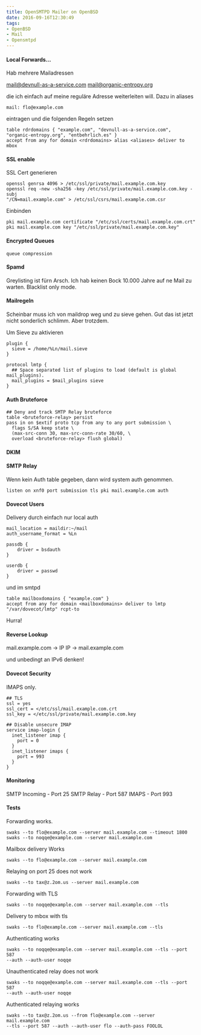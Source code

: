 ```yaml
---
title: OpenSMTPD Mailer on OpenBSD
date: 2016-09-16T12:30:49
tags:
- OpenBSD
- Mail
- Opensmtpd
---
```


#### Local Forwards...

Hab mehrere Mailadressen

mail@devnull-as-a-service.com
mail@organic-entropy.org

die ich einfach auf meine reguläre Adresse weiterleiten will.
Dazu in aliases

    mail: flo@example.com

eintragen und die folgenden Regeln setzen

    table rdrdomains { "example.com", "devnull-as-a-service.com", "organic-entropy.org", "entbehrlich.es" }
    accept from any for domain <rdrdomains> alias <aliases> deliver to mbox

#### SSL enable

SSL Cert generieren

    openssl genrsa 4096 > /etc/ssl/private/mail.example.com.key
    openssl req -new -sha256 -key /etc/ssl/private/mail.example.com.key -subj
    "/CN=mail.example.com" > /etc/ssl/csrs/mail.example.com.csr

Einbinden

    pki mail.example.com certificate "/etc/ssl/certs/mail.example.com.crt"
    pki mail.example.com key "/etc/ssl/private/mail.example.com.key"

#### Encrypted Queues

    queue compression

#### Spamd

Greylisting ist fürn Arsch. Ich hab keinen Bock 10.000 Jahre auf ne Mail zu warten.
Blacklist only mode.

#### Mailregeln

Scheinbar muss ich von maildrop weg und zu sieve gehen. Gut das ist jetzt
nicht sonderlich schlimm. Aber trotzdem.

Um Sieve zu aktivieren

    plugin {
      sieve = /home/%Ln/mail.sieve
    }

    protocol lmtp {
      ## Space separated list of plugins to load (default is global mail_plugins).
      mail_plugins = $mail_plugins sieve
    }


#### Auth Bruteforce


    ## Deny and track SMTP Relay bruteforce
    table <bruteforce-relay> persist
    pass in on $extif proto tcp from any to any port submission \
      flags S/SA keep state \
      (max-src-conn 30, max-src-conn-rate 30/60, \
      overload <bruteforce-relay> flush global)

#### DKIM

#### SMTP Relay

Wenn kein Auth table gegeben, dann wird system auth genommen.

    listen on xnf0 port submission tls pki mail.example.com auth

#### Dovecot Users

Delivery durch einfach nur local auth

    mail_location = maildir:~/mail
    auth_username_format = %Ln

    passdb {
        driver = bsdauth
    }

    userdb {
        driver = passwd
    }

und im smtpd

    table mailboxdomains { "example.com" }
    accept from any for domain <mailboxdomains> deliver to lmtp "/var/dovecot/lmtp" rcpt-to

Hurra!

#### Reverse Lookup

mail.example.com -> IP
IP -> mail.example.com

und unbedingt an IPv6 denken!

#### Dovecot Security

IMAPS only.

    ## TLS
    ssl = yes
    ssl_cert = </etc/ssl/mail.example.com.crt
    ssl_key = </etc/ssl/private/mail.example.com.key

    ## Disable unsecure IMAP
    service imap-login {
      inet_listener imap {
        port = 0
      }
      inet_listener imaps {
        port = 993
      }
    }

#### Monitoring

SMTP Incoming - Port 25
SMTP Relay - Port 587
IMAPS - Port 993

#### Tests

Forwarding works.

    swaks --to flo@example.com --server mail.example.com --timeout 1800
    swaks --to noqqe@example.com --server mail.example.com

Mailbox delivery Works

    swaks --to flo@example.com --server mail.example.com

Relaying  on port 25 does not work

    swaks --to tax@z.2om.us --server mail.example.com

Forwarding with TLS

    swaks --to noqqe@example.com --server mail.example.com --tls

Delivery to mbox with tls

    swaks --to flo@example.com --server mail.example.com --tls

Authenticating works

    swaks --to noqqe@example.com --server mail.example.com --tls --port 587
    --auth --auth-user noqqe

Unauthenticated relay does not work

    swaks --to noqqe@example.com --server mail.example.com --tls --port 587
    --auth --auth-user noqqe

Authenticated relaying works

    swaks --to tax@z.2om.us --from flo@example.com --server mail.example.com
    --tls --port 587 --auth --auth-user flo --auth-pass FOOLOL
